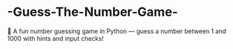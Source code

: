# -Guess-The-Number-Game-
🧠 A fun number guessing game in Python — guess a number between 1 and 1000 with hints and input checks!
